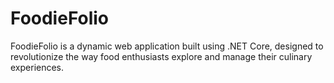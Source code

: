 # FoodieFolio
FoodieFolio is a dynamic web application built using .NET Core, designed to revolutionize the way food enthusiasts explore and manage their culinary experiences.
